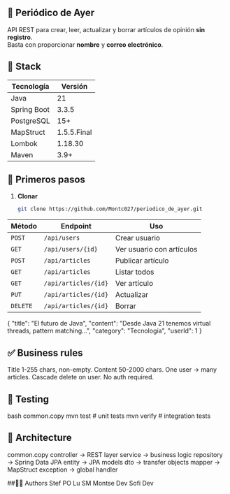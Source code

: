 ## 📰 Periódico de Ayer  
API REST para crear, leer, actualizar y borrar artículos de opinión **sin registro**.  
Basta con proporcionar **nombre** y **correo electrónico**.

## 🧱 Stack
| Tecnología | Versión |
|------------|---------|
| Java | 21 |
| Spring Boot | 3.3.5 |
| PostgreSQL | 15+ |
| MapStruct | 1.5.5.Final |
| Lombok | 1.18.30 |
| Maven | 3.9+ |

## 🚀 Primeros pasos
1. **Clonar**
   ```bash
   git clone https://github.com/Montc027/periodico_de_ayer.git

| Método   | Endpoint             | Uso                       |
| -------- | -------------------- | ------------------------- |
| `POST`   | `/api/users`         | Crear usuario             |
| `GET`    | `/api/users/{id}`    | Ver usuario con artículos |
| `POST`   | `/api/articles`      | Publicar artículo         |
| `GET`    | `/api/articles`      | Listar todos              |
| `GET`    | `/api/articles/{id}` | Ver artículo              |
| `PUT`    | `/api/articles/{id}` | Actualizar                |
| `DELETE` | `/api/articles/{id}` | Borrar                    |

{
  "title": "El futuro de Java",
  "content": "Desde Java 21 tenemos virtual threads, pattern matching...",
  "category": "Tecnología",
  "userId": 1
}

## ✅ Business rules
Title 1-255 chars, non-empty.
Content 50-2000 chars.
One user → many articles.
Cascade delete on user.
No auth required.

## 🧪 Testing
bash
common.copy
mvn test              # unit tests
mvn verify            # integration tests

## 📁 Architecture
common.copy
controller  → REST layer
service     → business logic
repository  → Spring Data JPA
entity      → JPA models
dto         → transfer objects
mapper      → MapStruct
exception   → global handler

##👩‍💻 Authors
Stef PO
Lu SM
Montse Dev
Sofi Dev


